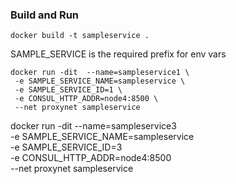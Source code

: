 ### Build and Run

```
docker build -t sampleservice .
```

SAMPLE_SERVICE is the required prefix for env vars

```
docker run -dit  --name=sampleservice1 \
 -e SAMPLE_SERVICE_NAME=sampleservice \
 -e SAMPLE_SERVICE_ID=1 \
 -e CONSUL_HTTP_ADDR=node4:8500 \
 --net proxynet sampleservice
 ```

docker run -dit  --name=sampleservice3 \
 -e SAMPLE_SERVICE_NAME=sampleservice \
 -e SAMPLE_SERVICE_ID=3 \
 -e CONSUL_HTTP_ADDR=node4:8500 \
 --net proxynet sampleservice